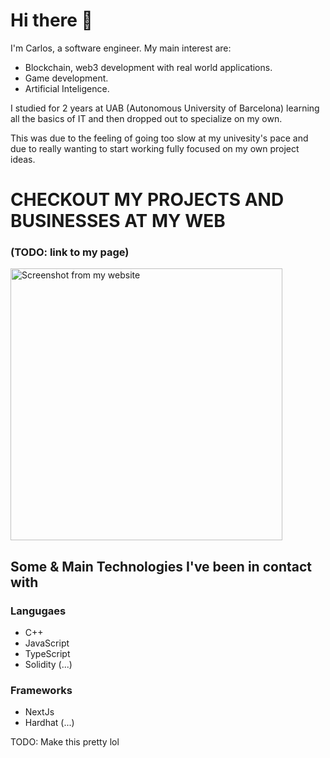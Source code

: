 # Hi there 👋
I'm Carlos, a software engineer. My main interest are:
 + Blockchain, web3 development with real world applications.
 + Game development.
 + Artificial Inteligence.

I studied for 2 years at UAB (Autonomous University of Barcelona) learning all the basics of IT and then dropped out to specialize on my own.

This was due to the feeling of going too slow at my univesity's pace and due to really wanting to start working fully focused on my own project ideas.

# CHECKOUT MY PROJECTS AND BUSINESSES AT MY WEB
### (TODO: link to my page)
<img width=435 src="https://user-images.githubusercontent.com/88899281/205917597-d87879d8-12e4-4114-949a-c47659474c99.png" alt="Screenshot from my website"/>

## Some & Main Technologies I've been in contact with
 ### Langugaes
  + C++
  + JavaScript
  + TypeScript
  + Solidity
 (...)
 
 ### Frameworks
  + NextJs
  + Hardhat
 (...)
 
TODO: Make this pretty lol 

<!--

**CarlosAlegreUr/CarlosAlegreUr** is a ✨ _special_ ✨ repository because its `README.md` (this file) appears on your GitHub profile.

Here are some ideas to get you started:

- 🔭 I’m currently working on ...
- 🌱 I’m currently learning ...
- 👯 I’m looking to collaborate on ...
- 🤔 I’m looking for help with ...
- 💬 Ask me about ...
- 📫 How to reach me: ...
- 😄 Pronouns: ...
- ⚡ Fun fact: ...
-->
